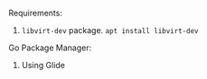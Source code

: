 Requirements:

1. `libvirt-dev` package. `apt install libvirt-dev`


Go Package Manager:

1. Using Glide
